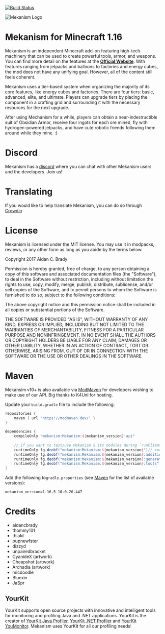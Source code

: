 
[![Build Status](https://travis-ci.com/mekanism/Mekanism.svg?branch=1.16.x)](https://travis-ci.com/mekanism/Mekanism)

![Mekanism Logo](logo.png)

# Mekanism for Minecraft 1.16 #

Mekanism is an independent Minecraft add-on featuring high-tech machinery that can be used to create powerful tools, 
armor, and weapons. You can find more detail on the features at the [**Official Website**](http://aidancbrady.com/mekanism/).
With features ranging from jetpacks and balloons to factories and energy cubes, the mod does not have any unifying goal. However,
all of the content still feels coherent.

Mekanism uses a tier-based system when organizing the majority of its core features, like energy 
cubes and factories. There are four tiers: basic, advanced, elite, and ultimate. Players can upgrade 
tiers by placing the component in a crafting grid and surrounding it with the necessary resources 
for the next upgrade.

After using Mechanism for a while, players can obtain a near-indestructible suit of Obsidian Armor, receive four 
ingots for each ore mined, fly with hydrogen-powered jetpacks, and have cute robotic friends following them around while they mine. :)

# Discord #

Mekanism has a [discord](https://discord.gg/nmSjMGc) where you can chat with other Mekanism users and the developers. Join us!

# Translating #

If you would like to help translate Mekanism, you can do so through [Crowdin](https://crowdin.com/project/mekanism)

# License #

Mekanism is licensed under the MIT license. You may use it in modpacks, reviews, or any other form as long as you abide by the terms below. 

Copyright 2017 Aidan C. Brady

Permission is hereby granted, free of charge, to any person obtaining a copy of this software and associated documentation files (the "Software"), to deal in the Software without restriction, including without limitation the rights to use, copy, modify, merge, publish, distribute, sublicense, and/or sell copies of the Software, and to permit persons to whom the Software is furnished to do so, subject to the following conditions:

The above copyright notice and this permission notice shall be included in all copies or substantial portions of the Software.

THE SOFTWARE IS PROVIDED "AS IS", WITHOUT WARRANTY OF ANY KIND, EXPRESS OR IMPLIED, INCLUDING BUT NOT LIMITED TO THE WARRANTIES OF MERCHANTABILITY, FITNESS FOR A PARTICULAR PURPOSE AND NONINFRINGEMENT. IN NO EVENT SHALL THE AUTHORS OR COPYRIGHT HOLDERS BE LIABLE FOR ANY CLAIM, DAMAGES OR OTHER LIABILITY, WHETHER IN AN ACTION OF CONTRACT, TORT OR OTHERWISE, ARISING FROM, OUT OF OR IN CONNECTION WITH THE SOFTWARE OR THE USE OR OTHER DEALINGS IN THE SOFTWARE.

# Maven #
Mekansim v10+ is also available via [ModMaven](https://modmaven.dev/) for developers wishing to make use of our API. Big thanks to K4Unl for hosting.

Update your `build.gradle` file to include the following: 

```groovy
repositories {
    maven { url 'https://modmaven.dev/' }
}

dependencies {
    compileOnly "mekanism:Mekanism:${mekanism_version}:api"
    
    // If you want to test/use Mekanism & its modules during `runClient` invocation, use the following
    runtimeOnly fg.deobf("mekanism:Mekanism:${mekanism_version}")// core
    runtimeOnly fg.deobf("mekanism:Mekanism:${mekanism_version}:additions")// Mekanism: Additions
    runtimeOnly fg.deobf("mekanism:Mekanism:${mekanism_version}:generators")// Mekanism: Generators
    runtimeOnly fg.deobf("mekanism:Mekanism:${mekanism_version}:tools")// Mekanism: Tools
}
```

Add the following to`gradle.properties` (see [Maven](https://modmaven.dev/mekanism/Mekanism/) for the list of available versions):

```properties
mekanism_version=1.16.5-10.0.20.447
```

# Credits #

  * aidancbrady
  * thommy101
  * thiakil
  * pupnewfster
  * dizzyd  
  * unpairedbracket
  * CyanideX (artwork)
  * Cheapshot (artwork)
  * Archadia (artwork)
  * micdoodle
  * Bluexin
  * JaSpr

## YourKit ##
YourKit supports open source projects with innovative and intelligent tools for monitoring and 
profiling Java and .NET applications. YourKit is the creator of [YourKit Java Profiler](https://www.yourkit.com/java/profiler), 
[YourKit .NET Profiler](https://www.yourkit.com/.net/profiler/) and [YourKit YouMonitor](https://www.yourkit.com/youmonitor/).
Mekanism uses YourKit for all our profiling needs!
